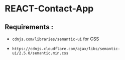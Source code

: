 # REACT-Contact-App

## Requirements : 
* `cdnjs.com/libraries/semantic-ui` for CSS
*     https://cdnjs.cloudflare.com/ajax/libs/semantic-ui/2.5.0/semantic.min.css
